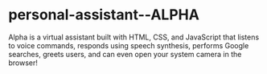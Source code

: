 # personal-assistant--ALPHA
Alpha is a virtual assistant built with HTML, CSS, and JavaScript that listens to voice commands, responds using speech synthesis, performs Google searches, greets users, and can even open your system camera in the browser!
